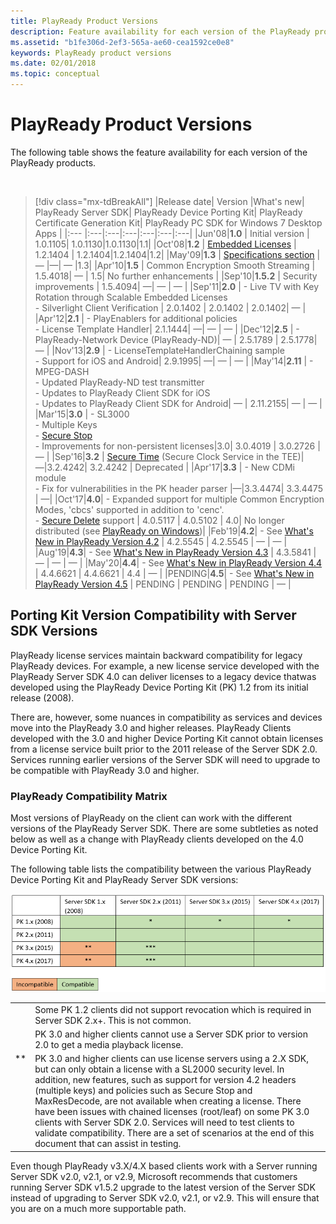 ```yaml
---
title: PlayReady Product Versions
description: Feature availability for each version of the PlayReady products.
ms.assetid: "b1fe306d-2ef3-565a-ae60-cea1592ce0e8"
keywords: PlayReady product versions
ms.date: 02/01/2018
ms.topic: conceptual
---
```



# PlayReady Product Versions

The following table shows the feature availability for each version of the PlayReady products.

&nbsp;
>[!div class="mx-tdBreakAll"]
>|Release date| Version |What's new| PlayReady Server SDK| PlayReady Device Porting Kit| PlayReady Certificate Generation Kit| PlayReady PC SDK for Windows 7 Desktop Apps |
>|:--- |:---|:---|:---|:---|:---|:---|
>|Jun'08|**1.0** | Initial version | 1.0.1105| 1.0.1130|1.0.1130|1.1|
>|Oct'08|**1.2** | [Embedded Licenses](embedded-licenses.md) | 1.2.1404 | 1.2.1404|1.2.1404|1.2|
>|May'09|**1.3** | [Specifications section](../Specifications/specifications.md) | &mdash; |&mdash;| &mdash; |1.3|
>|Apr'10|**1.5** | Common Encryption Smooth Streaming | 1.5.4018| &mdash; | 1.5| No further enhancements |
>|Sep'10|**1.5.2** | Security improvements | 1.5.4094| &mdash;| &mdash; | &mdash; |
>|Sep'11|**2.0** | - Live TV with Key Rotation through Scalable Embedded Licenses<br/>- Silverlight Client Verification | 2.0.1402 | 2.0.1402 | 2.0.1402| &mdash; |
>|Apr'12|**2.1** | - PlayEnablers for additional policies<br/>- License Template Handler| 2.1.1444| &mdash;| &mdash; | &mdash; |
>|Dec'12|**2.5** | - PlayReady-Network Device (PlayReady-ND)| &mdash; | 2.5.1789 | 2.5.1778| &mdash; |
>|Nov'13|**2.9** | - LicenseTemplateHandlerChaining sample<br/>- Support for iOS and Android| 2.9.1995| &mdash;| &mdash; | &mdash; |
>|May'14|**2.11** | - MPEG-DASH<br/>- Updated PlayReady-ND test transmitter<br/>- Updates to PlayReady Client SDK for iOS<br/>- Updates to PlayReady Client SDK for Android| &mdash; | 2.11.2155| &mdash; | &mdash; |
>|Mar'15|**3.0** | - SL3000<br/>- Multiple Keys<br/>- [Secure Stop](secure-stop-Server.md)<br/>- Improvements for non-persistent licenses|3.0|  3.0.4019 | 3.0.2726 | &mdash; |
>|Sep'16|**3.2** | [Secure Time](../Features/trusted-clocks.md) (Secure Clock Service in the TEE)|&mdash;|3.2.4242| 3.2.4242 | Deprecated |
>|Apr'17|**3.3** | - New CDMi module<br/>- Fix for vulnerabilities in the PK header parser |&mdash;|3.3.4474| 3.3.4475 | &mdash;|
>|Oct'17|**4.0**| - Expanded support for multiple Common Encryption Modes, 'cbcs' supported in addition to 'cenc'.<br/>- [Secure Delete](secure-delete-Server.md) support | 4.0.5117 | 4.0.5102 | 4.0| No longer distributed (see [PlayReady on Windows](playready-on-windows.md))|
>|Feb'19|**4.2**| - See [What's New in PlayReady Version 4.2](what-is-new/what-is-new-4-2.md) | 4.2.5545 | 4.2.5545 | &mdash; | &mdash; |
>|Aug'19|**4.3**| - See [What's New in PlayReady Version 4.3](what-is-new/what-is-new-4-3.md) | 4.3.5841 | &mdash;  | &mdash; | &mdash; |
>|May'20|**4.4**| - See [What's New in PlayReady Version 4.4](what-is-new/what-is-new-4-4.md) | 4.4.6621 | 4.4.6621 | 4.4     | &mdash; |
>|PENDING|**4.5**| - See [What's New in PlayReady Version 4.5](what-is-new/what-is-new-4-5.md) | PENDING | PENDING | PENDING    | &mdash; |
                       

## Porting Kit Version Compatibility with Server SDK Versions

PlayReady license services maintain backward compatibility for legacy PlayReady devices. For example, a new license service developed with the PlayReady Server SDK 4.0 can deliver licenses to a legacy device thatwas developed using the PlayReady Device Porting Kit (PK) 1.2 from its initial release (2008).  

There are, however, some nuances in compatibility as services and devices move into the PlayReady 3.0 and higher releases. PlayReady Clients developed with the 3.0 and higher Device Porting Kit cannot obtain licenses from a license service built prior to the 2011 release of the Server SDK 2.0. Services running earlier versions of the Server SDK will need to upgrade to be compatible with PlayReady 3.0 and higher. 

### PlayReady Compatibility Matrix  

Most versions of PlayReady on the client can work with the different versions of the PlayReady Server SDK. There are some subtleties as noted below as well as a change with PlayReady clients developed on the 4.0 Device Porting Kit. 

The following table lists the compatibility between the various PlayReady Device Porting Kit and PlayReady Server SDK versions:

![Porting Kit and Server Compatibility](../images/pk-server-compatibility.png)

<table>
  <tr style="border: 0; border-collapse: collapse;">
    <td style="border: 0; border-collapse: collapse;"><em></td>
    <td style="border: 0; border-collapse: collapse;">Some PK 1.2 clients did not support revocation which is required in Server SDK 2.x+. This is not common.
    </td>
  </tr>
  <tr style="border: 0; border-collapse: collapse;">
    <td style="border: 0; border-collapse: collapse;"></em><em></td>
    <td style="border: 0; border-collapse: collapse;">PK 3.0 and higher clients cannot use a Server SDK prior to version 2.0 to get a media playback license.
    </td>
  </tr>
  <tr style="border: 0; border-collapse: collapse;">
    <td style="border: 0; border-collapse: collapse; vertical-align:top"></em>**</td>
    <td style="border: 0; border-collapse: collapse;">PK 3.0 and higher clients can use license servers using a 2.X SDK, but can only obtain a license with a SL2000 security level. In addition, new features, such as support for version 4.2 headers (multiple keys) and policies such as Secure Stop and MaxResDecode, are not available when creating a license. There have been issues with chained licenses (root/leaf) on some PK 3.0 clients with Server SDK 2.0. Services will need to test clients to validate compatibility. There are a set of scenarios at the end of this document that can assist in testing.</td>
  </tr>
</table>

Even though PlayReady v3.X/4.X based clients work with a Server running Server SDK v2.0, v2.1, or v2.9, Microsoft recommends that customers running Server SDK v1.5.2 upgrade to the latest version of the Server SDK instead of upgrading to Server SDK v2.0, v2.1, or v2.9. This will ensure that you are on a much more supportable path.


